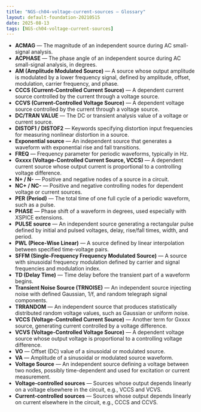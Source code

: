 ```yaml
---
title: "NGS-ch04-voltage-current-sources — Glossary"
layout: default-foundation-20210515
date: 2025-08-13
tags: [NGS-ch04-voltage-current-sources]
---
```


- **ACMAG** — The magnitude of an independent source during AC small-signal analysis.  
- **ACPHASE** — The phase angle of an independent source during AC small-signal analysis, in degrees.  
- **AM (Amplitude Modulated Source)** — A source whose output amplitude is modulated by a lower frequency signal, defined by amplitude, offset, modulation, carrier frequency, and phase.  
- **CCCS (Current-Controlled Current Source)** — A dependent current source controlled by the current through a voltage source.  
- **CCVS (Current-Controlled Voltage Source)** — A dependent voltage source controlled by the current through a voltage source.  
- **DC/TRAN VALUE** — The DC or transient analysis value of a voltage or current source.  
- **DISTOF1 / DISTOF2** — Keywords specifying distortion input frequencies for measuring nonlinear distortion in a source.  
- **Exponential source** — An independent source that generates a waveform with exponential rise and fall transitions.  
- **FREQ** — Frequency parameter for periodic waveforms, typically in Hz.  
- **Gxxxx (Voltage-Controlled Current Source, VCCS)** — A dependent current source whose output current is proportional to a controlling voltage difference.  
- **N+ / N-** — Positive and negative nodes of a source in a circuit.  
- **NC+ / NC-** — Positive and negative controlling nodes for dependent voltage or current sources.  
- **PER (Period)** — The total time of one full cycle of a periodic waveform, such as a pulse.  
- **PHASE** — Phase shift of a waveform in degrees, used especially with XSPICE extensions.  
- **PULSE source** — An independent source generating a rectangular pulse defined by initial and pulsed voltages, delay, rise/fall times, width, and period.  
- **PWL (Piece-Wise Linear)** — A source defined by linear interpolation between specified time-voltage pairs.  
- **SFFM (Single-Frequency Frequency Modulated Source)** — A source with sinusoidal frequency modulation defined by carrier and signal frequencies and modulation index.  
- **TD (Delay Time)** — Time delay before the transient part of a waveform begins.  
- **Transient Noise Source (TRNOISE)** — An independent source injecting noise with defined Gaussian, 1/f, and random telegraph signal components.  
- **TRRANDOM** — An independent source that produces statistically distributed random voltage values, such as Gaussian or uniform noise.  
- **VCCS (Voltage-Controlled Current Source)** — Another term for Gxxxx source, generating current controlled by a voltage difference.  
- **VCVS (Voltage-Controlled Voltage Source)** — A dependent voltage source whose output voltage is proportional to a controlling voltage difference.  
- **VO** — Offset (DC) value of a sinusoidal or modulated source.  
- **VA** — Amplitude of a sinusoidal or modulated source waveform.  
- **Voltage Source** — An independent source defining a voltage between two nodes, possibly time-dependent and used for excitation or current measurement.  
- **Voltage-controlled sources** — Sources whose output depends linearly on a voltage elsewhere in the circuit, e.g., VCCS and VCVS.  
- **Current-controlled sources** — Sources whose output depends linearly on current elsewhere in the circuit, e.g., CCCS and CCVS.
